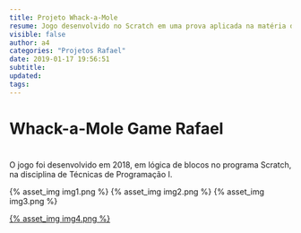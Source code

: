 ```yaml
---
title: Projeto Whack-a-Mole
resume: Jogo desenvolvido no Scratch em uma prova aplicada na matéria de Técnicas de Programação I.
visible: false
author: a4
categories: "Projetos Rafael"
date: 2019-01-17 19:56:51
subtitle:
updated:
tags:
---
```

# Whack-a-Mole Game Rafael <h1>

O jogo foi desenvolvido em 2018, em lógica de blocos no programa Scratch, na disciplina de Técnicas de Programação I.

{% asset_img img1.png %}
{% asset_img img2.png %}
{% asset_img img3.png %}

[{% asset_img img4.png %}](https://scratch.mit.edu/)

